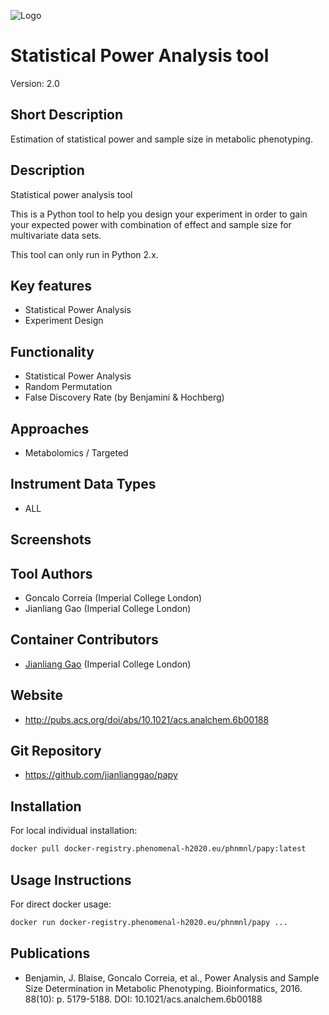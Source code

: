 ![Logo](PAPY_logo.gif)

# Statistical Power Analysis tool
Version: 2.0

## Short Description

Estimation of statistical power and sample size in metabolic phenotyping.

## Description

Statistical power analysis tool

This is a Python tool to help you design your experiment in order to gain your expected power with combination of effect and sample size for multivariate data sets.

This tool can only run in Python 2.x.

## Key features

- Statistical Power Analysis
- Experiment Design

## Functionality

- Statistical Power Analysis
- Random Permutation
- False Discovery Rate (by Benjamini & Hochberg)

## Approaches

- Metabolomics / Targeted

## Instrument Data Types

- ALL

## Screenshots


## Tool Authors

- Goncalo Correia (Imperial College London)
- Jianliang Gao (Imperial College London)

## Container Contributors

- [Jianliang Gao](https://github.com/jianlianggao) (Imperial College London)

## Website

- http://pubs.acs.org/doi/abs/10.1021/acs.analchem.6b00188


## Git Repository

- https://github.com/jianlianggao/papy

## Installation 

For local individual installation:

```bash
docker pull docker-registry.phenomenal-h2020.eu/phnmnl/papy:latest
```

## Usage Instructions

For direct docker usage:

```bash
docker run docker-registry.phenomenal-h2020.eu/phnmnl/papy ...
```

## Publications

- Benjamin, J. Blaise, Goncalo Correia, et al., Power Analysis and Sample Size Determination in Metabolic Phenotyping. Bioinformatics, 2016. 88(10): p. 5179-5188.
DOI: 10.1021/acs.analchem.6b00188
